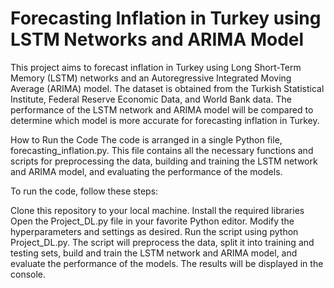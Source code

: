 # Forecasting Inflation in Turkey using LSTM Networks and ARIMA Model
This project aims to forecast inflation in Turkey using Long Short-Term Memory (LSTM) networks and an Autoregressive Integrated Moving Average (ARIMA) model. The dataset is obtained from the Turkish Statistical Institute, Federal Reserve Economic Data, and World Bank data. The performance of the LSTM network and ARIMA model will be compared to determine which model is more accurate for forecasting inflation in Turkey.

How to Run the Code
The code is arranged in a single Python file, forecasting_inflation.py. This file contains all the necessary functions and scripts for preprocessing the data, building and training the LSTM network and ARIMA model, and evaluating the performance of the models.

To run the code, follow these steps:

Clone this repository to your local machine.
Install the required libraries
Open the Project_DL.py file in your favorite Python editor.
Modify the hyperparameters and settings as desired.
Run the script using python Project_DL.py.
The script will preprocess the data, split it into training and testing sets, build and train the LSTM network and ARIMA model, and evaluate the performance of the models. The results will be displayed in the console.
